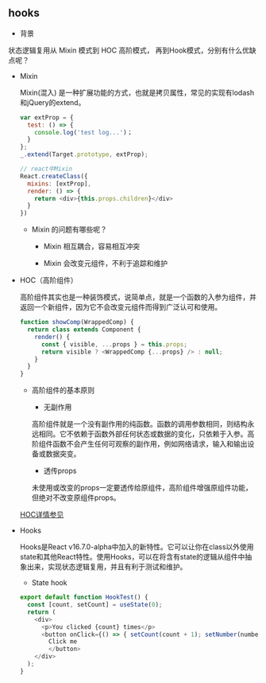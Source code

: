## hooks

* 背景

状态逻辑复用从 Mixin 模式到 HOC 高阶模式， 再到Hook模式，分别有什么优缺点呢？

* Mixin

  Mixin(混入) 是一种扩展功能的方式，也就是拷贝属性，常见的实现有lodash和jQuery的extend。

  ```js
  var extProp = {
    test: () => {
      console.log('test log...')；
    }
  };
  _.extend(Target.prototype, extProp);

  // react中Mixin
  React.createClass({
    mixins: [extProp],
    render: () => {
      return <div>{this.props.children}</div>
    }
  })
  ```
  - Mixin 的问题有哪些呢？

    + Mixin 相互耦合，容易相互冲突

    + Mixin 会改变元组件，不利于追踪和维护

* HOC（高阶组件）

  高阶组件其实也是一种装饰模式，说简单点，就是一个函数的入参为组件，并返回一个新组件，因为它不会改变元组件而得到广泛认可和使用。

  ```js
  function showComp(WrappedComp) {
    return class extends Component {
      render() {
        const { visible, ...props } = this.props;
        return visible ? <WrappedComp {...props} /> : null;
      }
    }
  }
  ```

  - 高阶组件的基本原则

    + 无副作用

    高阶组件就是一个没有副作用的纯函数。函数的调用参数相同，则结构永远相同。它不依赖于函数外部任何状态或数据的变化，只依赖于入参。高阶组件函数不会产生任何可观察的副作用，例如网络请求，输入和输出设备或数据突变。

    + 透传props

    未使用或改变的props一定要透传给原组件，高阶组件增强原组件功能，但绝对不改变原组件props。

  [HOC详情参见](./HOC)

* Hooks

  Hooks是React v16.7.0-alpha中加入的新特性。它可以让你在class以外使用state和其他React特性。使用Hooks，可以在将含有state的逻辑从组件中抽象出来，实现状态逻辑复用，并且有利于测试和维护。

  - State hook

  ```js
  export default function HookTest() {
    const [count, setCount] = useState(0);
    return (
      <div>
        <p>You clicked {count} times</p>
        <button onClick={() => { setCount(count + 1); setNumber(number + 1); }}>
          Click me
          </button>
      </div>
    );
  }
  ```